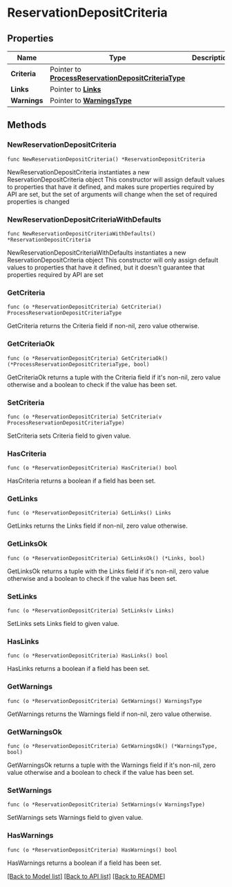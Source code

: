 # ReservationDepositCriteria

## Properties

Name | Type | Description | Notes
------------ | ------------- | ------------- | -------------
**Criteria** | Pointer to [**ProcessReservationDepositCriteriaType**](ProcessReservationDepositCriteriaType.md) |  | [optional] 
**Links** | Pointer to [**Links**](Links.md) |  | [optional] 
**Warnings** | Pointer to [**WarningsType**](WarningsType.md) |  | [optional] 

## Methods

### NewReservationDepositCriteria

`func NewReservationDepositCriteria() *ReservationDepositCriteria`

NewReservationDepositCriteria instantiates a new ReservationDepositCriteria object
This constructor will assign default values to properties that have it defined,
and makes sure properties required by API are set, but the set of arguments
will change when the set of required properties is changed

### NewReservationDepositCriteriaWithDefaults

`func NewReservationDepositCriteriaWithDefaults() *ReservationDepositCriteria`

NewReservationDepositCriteriaWithDefaults instantiates a new ReservationDepositCriteria object
This constructor will only assign default values to properties that have it defined,
but it doesn't guarantee that properties required by API are set

### GetCriteria

`func (o *ReservationDepositCriteria) GetCriteria() ProcessReservationDepositCriteriaType`

GetCriteria returns the Criteria field if non-nil, zero value otherwise.

### GetCriteriaOk

`func (o *ReservationDepositCriteria) GetCriteriaOk() (*ProcessReservationDepositCriteriaType, bool)`

GetCriteriaOk returns a tuple with the Criteria field if it's non-nil, zero value otherwise
and a boolean to check if the value has been set.

### SetCriteria

`func (o *ReservationDepositCriteria) SetCriteria(v ProcessReservationDepositCriteriaType)`

SetCriteria sets Criteria field to given value.

### HasCriteria

`func (o *ReservationDepositCriteria) HasCriteria() bool`

HasCriteria returns a boolean if a field has been set.

### GetLinks

`func (o *ReservationDepositCriteria) GetLinks() Links`

GetLinks returns the Links field if non-nil, zero value otherwise.

### GetLinksOk

`func (o *ReservationDepositCriteria) GetLinksOk() (*Links, bool)`

GetLinksOk returns a tuple with the Links field if it's non-nil, zero value otherwise
and a boolean to check if the value has been set.

### SetLinks

`func (o *ReservationDepositCriteria) SetLinks(v Links)`

SetLinks sets Links field to given value.

### HasLinks

`func (o *ReservationDepositCriteria) HasLinks() bool`

HasLinks returns a boolean if a field has been set.

### GetWarnings

`func (o *ReservationDepositCriteria) GetWarnings() WarningsType`

GetWarnings returns the Warnings field if non-nil, zero value otherwise.

### GetWarningsOk

`func (o *ReservationDepositCriteria) GetWarningsOk() (*WarningsType, bool)`

GetWarningsOk returns a tuple with the Warnings field if it's non-nil, zero value otherwise
and a boolean to check if the value has been set.

### SetWarnings

`func (o *ReservationDepositCriteria) SetWarnings(v WarningsType)`

SetWarnings sets Warnings field to given value.

### HasWarnings

`func (o *ReservationDepositCriteria) HasWarnings() bool`

HasWarnings returns a boolean if a field has been set.


[[Back to Model list]](../README.md#documentation-for-models) [[Back to API list]](../README.md#documentation-for-api-endpoints) [[Back to README]](../README.md)


